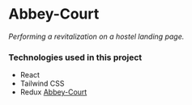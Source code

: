 # Abbey-Court
*Performing a revitalization on a hostel landing page.*
### Technologies used in this project
- React
- Tailwind CSS
- Redux
[Abbey-Court](https://www.abbey-court.com)
